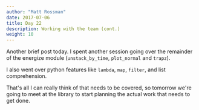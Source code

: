 ```yaml
---
author: "Matt Rossman"
date: 2017-07-06
title: Day 22
description: Working with the team (cont.)
weight: 10
---
```


Another brief post today. I spent another session going over the remainder of the energize module (`unstack_by_time`, `plot_normal` and `trapz`).

I also went over python features like `lambda`, `map`, `filter`, and list comprehension.

That's all I can really think of that needs to be covered, so tomorrow we're going to meet at the library to start planning the actual work that needs to get done.
